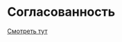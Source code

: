 # Согласованность

[Смотреть тут](https://github.com/unaun0/swift-study/tree/main/swift-basics/16-concurrency/)
